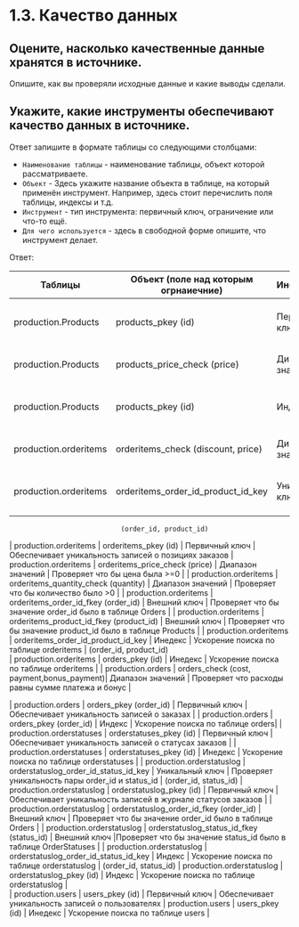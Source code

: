 # 1.3. Качество данных

## Оцените, насколько качественные данные хранятся в источнике.
Опишите, как вы проверяли исходные данные и какие выводы сделали.

## Укажите, какие инструменты обеспечивают качество данных в источнике.
Ответ запишите в формате таблицы со следующими столбцами:
- `Наименование таблицы` - наименование таблицы, объект которой рассматриваете.
- `Объект` - Здесь укажите название объекта в таблице, на который применён инструмент. Например, здесь стоит перечислить поля таблицы, индексы и т.д.
- `Инструмент` - тип инструмента: первичный ключ, ограничение или что-то ещё.
- `Для чего используется` - здесь в свободной форме опишите, что инструмент делает.

Ответ:

| Таблицы                    | Объект (поле над которым огрнаиечние)         | Инструмент        | Для чего используется |
| -------------------        | ---------------------------                      | ---------------   | --------------------- |
| production.Products        | products_pkey   (id)                      | Первичный ключ    | Обеспечивает уникальность записей о пользователях |
| production.Products        | products_price_check (price)              | Диапазон значений | Проверяет что бы цена была >=0    |
| production.Products        | products_pkey   (id)                      | Индекс            | Ускорение поиска по таблице Product|
| production.orderitems      | orderitems_check (discount, price)        | Диапазон значений | Проверяет что скидка >=0 и меньше цены  |
| production.orderitems      | orderitems_order_id_product_id_key        | Уникальный ключ   | Проверяет уникальность пары order_id и product_id |
                                (order_id, product_id)
| production.orderitems      | orderitems_pkey  (id)                     | Первичный ключ    | Обеспечивает уникальность записей о позициях заказов
| production.orderitems      | orderitems_price_check (price)            | Диапазон значений | Проверяет что бы цена была >=0 |
| production.orderitems      | orderitems_quantity_check (quantity)      | Диапазон значений | Проверяет что бы количество было >0 |
| production.orderitems      | orderitems_order_id_fkey (order_id)       | Внешний ключ      | Проверяет что бы значение order_id было в таблице Orders |
| production.orderitems      | orderitems_product_id_fkey (product_id)   | Внешний ключ      | Проверяет что бы значение product_id было в таблице Products |
| production.orderitems      | orderitems_order_id_product_id_key        | Инедекс           | Ускорение поиска по таблице orderitems      |
                                 (order_id, product_id)       
| production.orderitems      | orders_pkey (id)                          | Инедекс           | Ускорение поиска по таблице orderitems      |
| production.orders          | orders_check (cost, payment,bonus_payment)| Диапазон значений | Проверяет что расходы равны сумме платежа и бонус |

| production.orders          | orders_pkey (order_id)                    | Первичный ключ    | Обеспечивает уникальность записей о заказах |
| production.orders          | orders_pkey (order_id)                    | Индекс            | Ускорение поиска по таблице orders|
| production.orderstatuses   | orderstatuses_pkey (id)                   | Первичный ключ    | Обеспечивает уникальность записей о статусах заказов |
| production.orderstatuses   | orderstatuses_pkey (id)                   | Инедекс           | Ускорение поиска по таблице orderstatuses      |
| production.orderstatuslog  | orderstatuslog_order_id_status_id_key     | Уникальный ключ   | Проверяет уникальность пары order_id и status_id |
                                (order_id, status_id)
| production.orderstatuslog  | orderstatuslog_pkey  (id)                 | Первичный ключ    | Обеспечивает уникальность записей в журнале статусов заказов |
| production.orderstatuslog  | orderstatuslog_order_id_fkey (order_id)   | Внешний ключ      | Проверяет что бы значение order_id было в таблице Orders |
| production.orderstatuslog  | orderstatuslog_status_id_fkey (status_id) | Внешний ключ   |Проверяет что бы значение status_id было в таблице OrderStatuses |
| production.orderstatuslog  | orderstatuslog_order_id_status_id_key     | Индекс            | Ускорение поиска по таблице orderstatuslog | 
                                (order_id, status_id)
| production.orderstatuslog  | orderstatuslog_pkey  (id)                 | Индекс            | Ускорение поиска по таблице orderstatuslog |    
| production.users           | users_pkey  (id)                          | Первичный ключ    | Обеспечивает уникальность записей о пользователях 
| production.users           | users_pkey  (id)                          | Инедекс           | Ускорение поиска по таблице users | 

